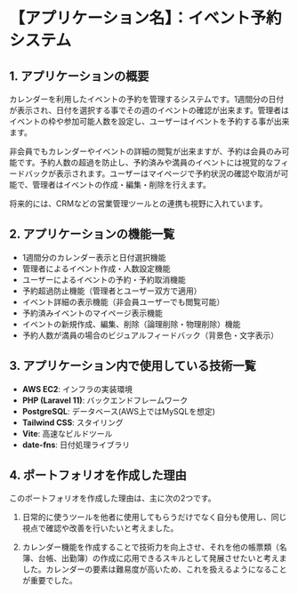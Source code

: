 # 【アプリケーション名】：イベント予約システム

## 1. アプリケーションの概要
カレンダーを利用したイベントの予約を管理するシステムです。1週間分の日付が表示され、日付を選択する事でその週のイベントの確認が出来ます。管理者はイベントの枠や参加可能人数を設定し、ユーザーはイベントを予約する事が出来ます。

非会員でもカレンダーやイベントの詳細の閲覧が出来ますが、予約は会員のみ可能です。予約人数の超過を防止し、予約済みや満員のイベントには視覚的なフィードバックが表示されます。ユーザーはマイページで予約状況の確認や取消が可能で、管理者はイベントの作成・編集・削除を行えます。

将来的には、CRMなどの営業管理ツールとの連携も視野に入れています。


## 2. アプリケーションの機能一覧
- 1週間分のカレンダー表示と日付選択機能
- 管理者によるイベント作成・人数設定機能
- ユーザーによるイベントの予約・予約取消機能
- 予約超過防止機能（管理者とユーザー双方で適用）
- イベント詳細の表示機能（非会員ユーザーでも閲覧可能）
- 予約済みイベントのマイページ表示機能
- イベントの新規作成、編集、削除（論理削除・物理削除）機能
- 予約人数が満員の場合のビジュアルフィードバック（背景色・文字表示）


## 3. アプリケーション内で使用している技術一覧
- **AWS EC2**: インフラの実装環境
- **PHP (Laravel 11)**: バックエンドフレームワーク
- **PostgreSQL**: データベース(AWS上ではMySQLを想定)
- **Tailwind CSS**: スタイリング
- **Vite**: 高速なビルドツール
- **date-fns**: 日付処理ライブラリ


## 4. ポートフォリオを作成した理由
このポートフォリオを作成した理由は、主に次の2つです。

1. 日常的に使うツールを他者に使用してもらうだけでなく自分も使用し、同じ視点で確認や改善を行いたいと考えました。

2. カレンダー機能を作成することで技術力を向上させ、それを他の帳票類（名簿、台帳、出勤簿）の作成に応用できるスキルとして発展させたいと考えました。カレンダーの要素は難易度が高いため、これを扱えるようになることが重要でした。
